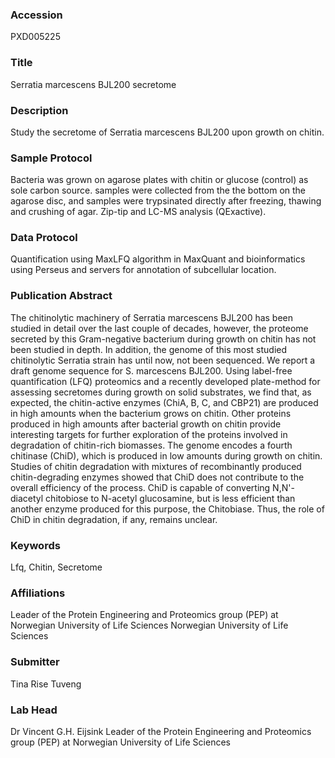 ### Accession
PXD005225

### Title
Serratia marcescens BJL200 secretome

### Description
Study the secretome of Serratia marcescens BJL200 upon growth on chitin.

### Sample Protocol
Bacteria was grown on agarose plates with chitin or glucose (control) as sole carbon source. samples were collected from the the bottom on the agarose disc, and samples were trypsinated directly after freezing, thawing and crushing of agar. Zip-tip and LC-MS analysis (QExactive).

### Data Protocol
Quantification using MaxLFQ algorithm in MaxQuant and bioinformatics using Perseus and servers for annotation of subcellular location.

### Publication Abstract
The chitinolytic machinery of Serratia marcescens BJL200 has been studied in detail over the last couple of decades, however, the proteome secreted by this Gram-negative bacterium during growth on chitin has not been studied in depth. In addition, the genome of this most studied chitinolytic Serratia strain has until now, not been sequenced. We report a draft genome sequence for S. marcescens BJL200. Using label-free quantification (LFQ) proteomics and a recently developed plate-method for assessing secretomes during growth on solid substrates, we find that, as expected, the chitin-active enzymes (ChiA, B, C, and CBP21) are produced in high amounts when the bacterium grows on chitin. Other proteins produced in high amounts after bacterial growth on chitin provide interesting targets for further exploration of the proteins involved in degradation of chitin-rich biomasses. The genome encodes a fourth chitinase (ChiD), which is produced in low amounts during growth on chitin. Studies of chitin degradation with mixtures of recombinantly produced chitin-degrading enzymes showed that ChiD does not contribute to the overall efficiency of the process. ChiD is capable of converting N,N'-diacetyl chitobiose to N-acetyl glucosamine, but is less efficient than another enzyme produced for this purpose, the Chitobiase. Thus, the role of ChiD in chitin degradation, if any, remains unclear.

### Keywords
Lfq, Chitin, Secretome

### Affiliations
Leader of the Protein Engineering and Proteomics group (PEP) at Norwegian University of Life Sciences
Norwegian University of Life Sciences

### Submitter
Tina Rise Tuveng

### Lab Head
Dr Vincent G.H. Eijsink
Leader of the Protein Engineering and Proteomics group (PEP) at Norwegian University of Life Sciences


